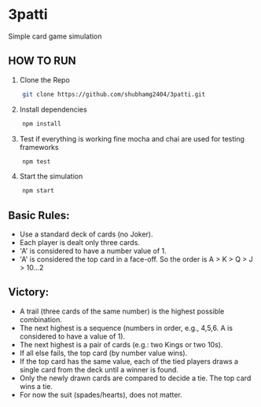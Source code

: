 # 3patti
Simple card game simulation

## HOW TO RUN
1. Clone the Repo
```bash
    git clone https://github.com/shubhamg2404/3patti.git
```
2. Install dependencies

```bash
    npm install
```
3. Test if everything is working fine mocha and chai are used for testing frameworks
```bash
    npm test
```
4. Start the simulation
```bash
    npm start
```



## Basic Rules:
- Use a standard deck of cards (no Joker).
- Each player is dealt only three cards.
- 'A' is considered to have a number value of 1.
- 'A' is considered the top card in a face-off. So the order is A > K > Q > J > 10...2

## Victory:
- A trail (three cards of the same number) is the highest possible combination.
- The next highest is a sequence (numbers in order, e.g., 4,5,6. A is considered to have a value of 1).
- The next highest is a pair of cards (e.g.: two Kings or two 10s).
- If all else fails, the top card (by number value wins).
- If the top card has the same value, each of the tied players draws a single card from the deck until a winner is found.
- Only the newly drawn cards are compared to decide a tie. The top card wins a tie.
- For now the suit (spades/hearts), does not matter.
